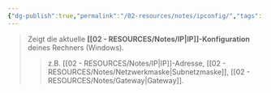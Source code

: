 ```yaml
---
{"dg-publish":true,"permalink":"/02-resources/notes/ipconfig/","tags":["windows/command"],"noteIcon":"","updated":"2025-08-26T16:35:04.697+02:00"}
---
```


>Zeigt die aktuelle **[[02 - RESOURCES/Notes/IP\|IP]]-Konfiguration** deines Rechners (Windows).  
>>z.B. [[02 - RESOURCES/Notes/IP\|IP]]-Adresse, [[02 - RESOURCES/Notes/Netzwerkmaske\|Subnetzmaske]], [[02 - RESOURCES/Notes/Gateway\|Gateway]].